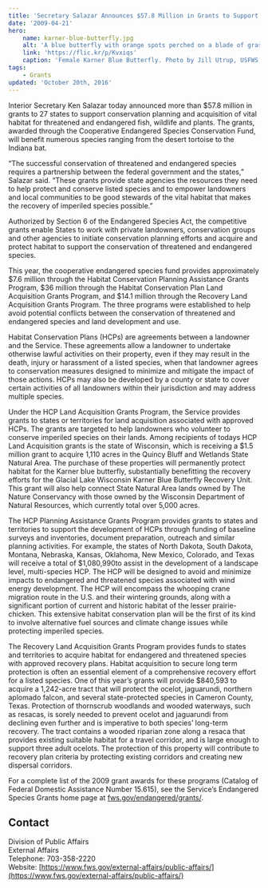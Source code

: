 ```yaml
---
title: 'Secretary Salazar Announces $57.8 Million in Grants to Support Land Acquisition and Conservation Planning for Endangered Species'
date: '2009-04-21'
hero:
    name: karner-blue-butterfly.jpg
    alt: 'A blue butterfly with orange spots perched on a blade of grass.'
    link: 'https://flic.kr/p/Kvxiqs'
    caption: 'Female Karner Blue Butterfly. Photo by Jill Utrup, USFWS.'
tags:
    - Grants
updated: 'October 20th, 2016'
---
```


Interior Secretary Ken Salazar today announced more than $57.8 million in grants to 27 states to support conservation planning and acquisition of vital habitat for threatened and endangered fish, wildlife and plants. The grants, awarded through the Cooperative Endangered Species Conservation Fund, will benefit numerous species ranging from the desert tortoise to the Indiana bat.

“The successful conservation of threatened and endangered species requires a partnership between the federal government and the states,” Salazar said. “These grants provide state agencies the resources they need to help protect and conserve listed species and to empower landowners and local communities to be good stewards of the vital habitat that makes the recovery of imperiled species possible.”

Authorized by Section 6 of the Endangered Species Act, the competitive grants enable States to work with private landowners, conservation groups and other agencies to initiate conservation planning efforts and acquire and protect habitat to support the conservation of threatened and endangered species.

This year, the cooperative endangered species fund provides approximately $7.6 million through the Habitat Conservation Planning Assistance Grants Program, $36 million through the Habitat Conservation Plan Land Acquisition Grants Program, and $14.1 million through the Recovery Land Acquisition Grants Program. The three programs were established to help avoid potential conflicts between the conservation of threatened and endangered species and land development and use.

Habitat Conservation Plans (HCPs) are agreements between a landowner and the Service. These agreements allow a landowner to undertake otherwise lawful activities on their property, even if they may result in the death, injury or harassment of a listed species, when that landowner agrees to conservation measures designed to minimize and mitigate the impact of those actions. HCPs may also be developed by a county or state to cover certain activities of all landowners within their jurisdiction and may address multiple species.

Under the HCP Land Acquisition Grants Program, the Service provides grants to states or territories for land acquisition associated with approved HCPs. The grants are targeted to help landowners who volunteer to conserve imperiled species on their lands. Among recipients of todays HCP Land Acquisition grants is the state of Wisconsin, which is receiving a $1.5 million grant to acquire 1,110 acres in the Quincy Bluff and Wetlands State Natural Area. The purchase of these properties will permanently protect habitat for the Karner blue butterfly, substantially benefitting the recovery efforts for the Glacial Lake Wisconsin Karner Blue Butterfly Recovery Unit. This grant will also help connect State Natural Area lands owned by The Nature Conservancy with those owned by the Wisconsin Department of Natural Resources, which currently total over 5,000 acres.

The HCP Planning Assistance Grants Program provides grants to states and territories to support the development of HCPs through funding of baseline surveys and inventories, document preparation, outreach and similar planning activities. For example, the states of North Dakota, South Dakota, Montana, Nebraska, Kansas, Oklahoma, New Mexico, Colorado, and Texas will receive a total of $1,080,990to assist in the development of a landscape level, multi-species HCP. The HCP will be designed to avoid and minimize impacts to endangered and threatened species associated with wind energy development. The HCP will encompass the whooping crane migration route in the U.S. and their wintering grounds, along with a significant portion of current and historic habitat of the lesser prairie-chicken. This extensive habitat conservation plan will be the first of its kind to involve alternative fuel sources and climate change issues while protecting imperiled species.

The Recovery Land Acquisition Grants Program provides funds to states and territories to acquire habitat for endangered and threatened species with approved recovery plans. Habitat acquisition to secure long term protection is often an essential element of a comprehensive recovery effort for a listed species. One of this year’s grants will provide $840,593 to acquire a 1,242-acre tract that will protect the ocelot, jaguarundi, northern aplomado falcon, and several state-protected species in Cameron County, Texas. Protection of thornscrub woodlands and wooded waterways, such as resacas, is sorely needed to prevent ocelot and jaguarundi from declining even further and is imperative to both species’ long-term recovery. The tract contains a wooded riparian zone along a resaca that provides existing suitable habitat for a travel corridor, and is large enough to support three adult ocelots. The protection of this property will contribute to recovery plan criteria by protecting existing corridors and creating new dispersal corridors.

For a complete list of the 2009 grant awards for these programs (Catalog of Federal Domestic Assistance Number 15.615), see the Service’s Endangered Species Grants home page at [fws.gov/endangered/grants/](http://www.fws.gov/endangered/grants/).

## Contact

Division of Public Affairs  
External Affairs  
Telephone: 703-358-2220  
Website: [https://www.fws.gov/external-affairs/public-affairs/](https://www.fws.gov/external-affairs/public-affairs/)
